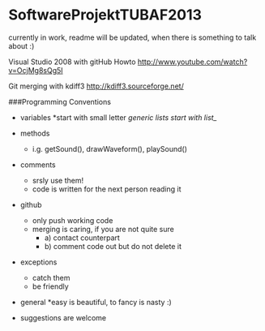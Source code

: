 SoftwareProjektTUBAF2013
========================

currently in work, readme will be updated, when there is something to talk about :)

Visual Studio 2008 with gitHub Howto
http://www.youtube.com/watch?v=OcjMg8sQg5I 

Git merging with kdiff3 
http://kdiff3.sourceforge.net/ 

###Programming Conventions

* variables
	*start with small letter
	*generic lists start with list_*

* methods 
	* i.g. getSound(), drawWaveform(), playSound()

* comments
	* srsly use them!
	* code is written for the next person reading it

* github
	* only push working code
	* merging is caring, if you are not quite sure
		* a) contact counterpart
		* b) comment code out but do not delete it

* exceptions
	* catch them
	* be friendly
	
* general
	*easy is beautiful, to fancy is nasty :)
		
* suggestions are welcome



